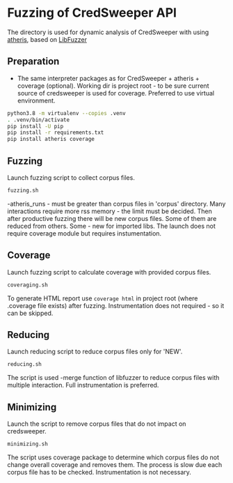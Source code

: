 # Fuzzing of CredSweeper API

The directory is used for dynamic analysis of CredSweeper with using [atheris](https://github.com/google/atheris),
based on [LibFuzzer](https://llvm.org/docs/LibFuzzer.html#options)


## Preparation

- The same interpreter packages as for CredSweeper + atheris + coverage (optional).
Working dir is project root - to be sure current source of credsweeper is used for coverage.
Preferred to use virtual environment.

```bash
python3.8 -m virtualenv --copies .venv
. .venv/bin/activate
pip install -U pip
pip install -r requirements.txt
pip install atheris coverage
```


## Fuzzing

Launch fuzzing script to collect corpus files. 
```bash
fuzzing.sh
```
-atheris_runs - must be greater than corpus files in 'corpus' directory.
Many interactions require more rss memory - the limit must be decided.
Then after productive fuzzing there will be new corpus files.
Some of them are reduced from others. Some - new for imported libs.
The launch does not require coverage module but requires instumentation.


## Coverage

Launch fuzzing script to calculate coverage with provided corpus files. 
```bash
coveraging.sh
```
To generate HTML report use ```coverage html``` in project root (where .coverage file exists) after fuzzing.
Instrumentation does not required - so it can be skipped.


## Reducing

Launch reducing script to reduce corpus files only for 'NEW'. 
```bash
reducing.sh
```
The script is used -merge function of libfuzzer to reduce corpus files with multiple interaction.
Full instrumentation is preferred.


## Minimizing

Launch the script to remove corpus files that do not impact on credsweeper. 
```bash
minimizing.sh
```
The script uses coverage package to determine which corpus files do not change overall coverage and removes them.
The process is slow due each corpus file has to be checked. Instrumentation is not necessary.

